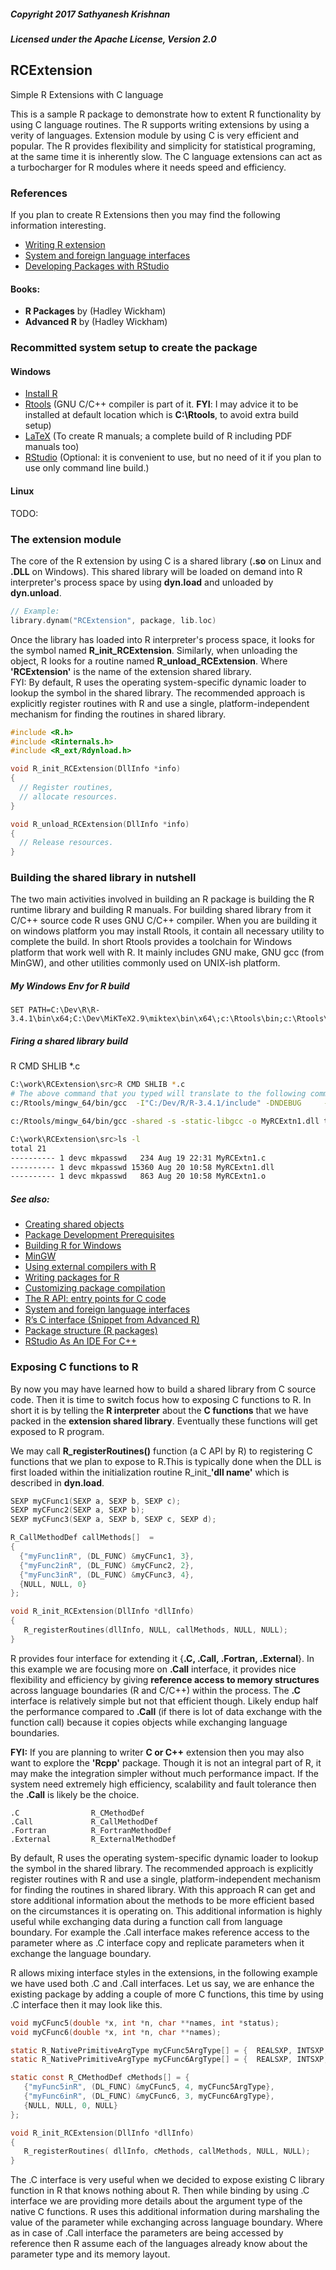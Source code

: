 ##### Copyright 2017 Sathyanesh Krishnan
##### Licensed under the Apache License, Version 2.0 

## RCExtension
Simple R Extensions with C language

This is a sample R package to demonstrate how to extent R  functionality by using C language routines. The R supports writing extensions by using a verity of languages. Extension module by using C is very efficient and popular. The R provides flexibility and simplicity for statistical programing, at the same time it is inherently slow. The C language extensions can act as a turbocharger for R modules where it needs speed and efficiency.

### References
If you plan to create R Extensions then you may find the following information interesting.
* [Writing R extension](https://cran.r-project.org/doc/manuals/R-exts.html)  
* [System and foreign language interfaces](https://cran.r-project.org/doc/manuals/r-release/R-exts.html#System-and-foreign-language-interfaces)
* [Developing Packages with RStudio](https://support.rstudio.com/hc/en-us/articles/200486488)
#### Books:
* **R Packages** by (Hadley Wickham)
* **Advanced R** by (Hadley Wickham)

### Recommitted system setup to create the package
#### Windows
* [Install R](https://cran.r-project.org/)
* [Rtools](https://cran.rstudio.com/bin/windows/Rtools/) (GNU C/C++ compiler is part of it. **FYI**: I may advice it to be installed at default location which is **C:\Rtools**, to avoid extra build setup)
* [LaTeX](https://miktex.org/download) (To create R manuals; a complete build of R including PDF manuals too)
* [RStudio](https://www.rstudio.com/) (Optional: it is convenient to use, but no need of it if you plan to use only command line build.)

#### Linux
TODO: 

### The extension module
The core of the R extension by using C is a shared library (**.so** on Linux and **.DLL** on Windows). This shared library will be loaded on demand into R interpreter's process space by using **dyn.load** and unloaded by **dyn.unload**. 
```C
// Example:
library.dynam("RCExtension", package, lib.loc)
```
Once the library has loaded into R interpreter's process space, it looks for the symbol named **R_init_RCExtension**. Similarly, when unloading the object, R looks for a routine named **R_unload_RCExtension**. Where **'RCExtension'** is the name of the extension shared library.  
FYI: By default, R uses the operating system-specific dynamic loader to lookup the symbol in the shared library. The recommended approach is explicitly register routines with R and use a single, platform-independent mechanism for finding the routines in shared library.

```C
#include <R.h>
#include <Rinternals.h>
#include <R_ext/Rdynload.h>

void R_init_RCExtension(DllInfo *info)
{
  // Register routines,
  // allocate resources.
}

void R_unload_RCExtension(DllInfo *info)
{
  // Release resources.
}
```

### Building the shared library in nutshell
The two main activities involved in building an R package is building the R runtime library and building R manuals.  For building shared library from it C/C++ source code R uses GNU C/C++ compiler.  When you are building it on windows platform you may install Rtools, it contain all necessary utility to complete the build. In short Rtools provides a toolchain for Windows platform that work well with R. It mainly includes GNU make, GNU gcc (from MinGW), and other utilities commonly used on UNIX-ish platform.

##### My Windows Env for R build
```
SET PATH=C:\Dev\R\R-3.4.1\bin\x64;C:\Dev\MiKTeX2.9\miktex\bin\x64\;c:\Rtools\bin;c:\Rtools\mingw_64\bin;%PATH%
```

##### Firing a shared library build
R CMD SHLIB *.c
```bash
C:\work\RCExtension\src>R CMD SHLIB *.c
# The above command that you typed will translate to the following commands.
c:/Rtools/mingw_64/bin/gcc  -I"C:/Dev/R/R-3.4.1/include" -DNDEBUG     -I"d:/Compiler/gcc-4.9.3/local330/include"     -O2 -Wall  -std=gnu99 -mtune=core2 -c MyRCExtn1.c -o MyRCExtn1.o

c:/Rtools/mingw_64/bin/gcc -shared -s -static-libgcc -o MyRCExtn1.dll tmp.def MyRCExtn1.o -Ld:/Compiler/gcc-4.9.3/local330/lib/x64 -Ld:/Compiler/gcc-4.9.3/local330/lib -LC:/Dev/R/R-3.4.1/bin/x64 -lR
```

```bash
C:\work\RCExtension\src>ls -l
total 21
---------- 1 devc mkpasswd   234 Aug 19 22:31 MyRCExtn1.c
---------- 1 devc mkpasswd 15360 Aug 20 10:58 MyRCExtn1.dll
---------- 1 devc mkpasswd   863 Aug 20 10:58 MyRCExtn1.o
```


##### See also:
* [Creating shared objects](https://cran.r-project.org/doc/manuals/R-exts.html#Creating-shared-objects)
* [Package Development Prerequisites](https://support.rstudio.com/hc/en-us/articles/200486498-Package-Development-Prerequisites)
* [Building R for Windows](https://cran.r-project.org/bin/windows/Rtools/)
* [MinGW](http://www.mingw.org/)
* [Using external compilers with R](http://www.stats.uwo.ca/faculty/murdoch/software/compilingDLLs/)
* [Writing packages for R](http://www.stats.uwo.ca/faculty/murdoch/software/compilingDLLs/readme.packages.txt)
* [Customizing package compilation](https://cran.r-project.org/doc/manuals/R-admin.html#Customizing-package-compilation)
* [The R API: entry points for C code](https://cran.r-project.org/doc/manuals/R-exts.html#The-R-API)
* [System and foreign language interfaces](https://cran.r-project.org/doc/manuals/R-exts.html#System-and-foreign-language-interfaces)
* [R’s C interface (Snippet from Advanced R)](http://adv-r.had.co.nz/C-interface.html)
* [Package structure (R packages)](http://r-pkgs.had.co.nz/package.html)
* [RStudio As An IDE For C++](https://charlotte-ngs.github.io/RStudioAsCppEditor/RStudioAsCppEditorDevDoc.html)

### Exposing C functions to R
By now you may have learned how to build a shared library from C source code. Then it is time to switch focus how to exposing C functions to R. In short it is by telling the **R interpreter** about the **C functions** that we have packed in the **extension shared library**. Eventually these functions will get exposed to R program.  

We may call **R_registerRoutines()** function (a C API by R) to registering C functions that we plan to expose to R.This is typically done when the DLL is first loaded within the initialization routine R_init_**'dll name'** which is described in **dyn.load**.

```C
SEXP myCFunc1(SEXP a, SEXP b, SEXP c);
SEXP myCFunc2(SEXP a, SEXP b);
SEXP myCFunc3(SEXP a, SEXP b, SEXP c, SEXP d);

R_CallMethodDef callMethods[]  = 
{
  {"myFunc1inR", (DL_FUNC) &myCFunc1, 3},
  {"myFunc2inR", (DL_FUNC) &myCFunc2, 2},
  {"myFunc3inR", (DL_FUNC) &myCFunc3, 4},
  {NULL, NULL, 0}
};

void R_init_RCExtension(DllInfo *dllInfo)
{
   R_registerRoutines(dllInfo, NULL, callMethods, NULL, NULL);
}
```

R provides four interface for extending it {**.C, .Call, .Fortran, .External**}. In this example we are focusing more on **.Call** interface, it provides nice flexibility and efficiency by giving **reference access to memory structures** across language boundaries (R and C/C++) within the process. The **.C** interface is relatively simple but not that efficient though. Likely endup half the performance compared to **.Call** (if there is lot of data exchange with the function call) because it copies objects while exchanging language boundaries.  

**FYI:** If you are planning to writer **C or C++** extension then you may also want to explore the **'Rcpp'** package. Though it is not an integral part of R, it may make the integration simpler without much performance impact. If the system need extremely high efficiency, scalability and fault tolerance then the **.Call** is likely be the choice.

```
.C                R_CMethodDef
.Call             R_CallMethodDef
.Fortran          R_FortranMethodDef
.External         R_ExternalMethodDef
```

By default, R uses the operating system-specific dynamic loader to lookup the symbol in the shared library. The recommended approach is explicitly register routines with R and use a single, platform-independent mechanism for finding the routines in shared library. With this approach R can get and store additional information about the methods to be more efficient based on the circumstances it is operating on. This additional information is highly useful while exchanging data during a function call from language boundary. For example the .Call interface makes reference access to the parameter where as .C interface copy and replicate parameters when it exchange the language boundary. 

R allows mixing interface styles in the extensions, in the following example we have used both .C and .Call interfaces. Let us say, we are enhance the existing package by adding a couple of more C functions, this time by using .C interface then it may look like this.

```C
void myCFunc5(double *x, int *n, char **names, int *status);
void myCFunc6(double *x, int *n, char **names);

static R_NativePrimitiveArgType myCFunc5ArgType[] = {  REALSXP, INTSXP, STRSXP, LGLSXP };
static R_NativePrimitiveArgType myCFunc6ArgType[] = {  REALSXP, INTSXP, STRSXP };

static const R_CMethodDef cMethods[] = {
   {"myFunc5inR", (DL_FUNC) &myCFunc5, 4, myCFunc5ArgType},
   {"myFunc6inR", (DL_FUNC) &myCFunc6, 3, myCFunc6ArgType},
   {NULL, NULL, 0, NULL}
};

void R_init_RCExtension(DllInfo *dllInfo)
{
   R_registerRoutines( dllInfo, cMethods, callMethods, NULL, NULL);
}
```
The .C interface is very useful when we decided to expose existing C library function in R that knows nothing about R. Then while binding by using .C interface we are providing more details about the argument type of the native C functions. R uses this additional information during marshaling the value of the parameter while exchanging across language boundary. Where as in case of .Call interface the parameters are being accessed by reference then R assume each of the languages already know about the parameter type and its memory layout.



